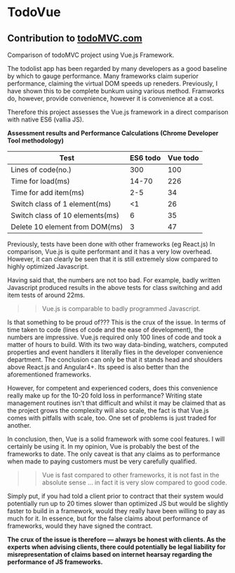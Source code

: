 # TodoVue

## Contribution to [todoMVC.com](http://todomvc.com) 

Comparison of todoMVC project using Vue.js Framework. 

The todolist app has been regarded by many developers as a good baseline by which to gauge performance. Many frameworks claim superior performance, claiming the virtual DOM speeds up reneders. Previously, I have shown this to be complete bunkum using various method. Framworks do, however, provide convenience, however it is convenience at a cost. 

Therefore this project assesses the Vue.js framework in a direct comparison with native ES6 (vallia JS).      

**Assessment results and Performance Calculations (Chrome Developer Tool methodology)** 

| Test                            | ES6 todo      | Vue todo        |
| ---------------------------     | ------------- | --------------- |
| Lines of code(no.)              | 300           | 100             |
| Time for load(ms)               | 14-70         | 226             |
| Time for add item(ms)           | 2-5           | 34              |
| Switch class of 1 element(ms)   | <1            | 26              |
| Switch class of 10 elements(ms) | 6             | 35              |
| Delete 10 element from DOM(ms)  | 3             | 47              |

Previously, tests have been done with other frameworks (eg React.js) In comparison, Vue.js is quite performant and it has a very low overhead. However, it can clearly be seen that it is still extremely slow compared to highly optimized Javascript. 

Having said that, the numbers are not too bad. For example, badly written Javascript produced results in the above tests for class switching and add item tests of around 22ms. 

>>Vue.js is comparable to badly programmed Javascript.

Is that something to be proud of??? This is the crux of the issue. In terms of time taken to code (lines of code and the ease of development), the numbers are impressive. Vue.js required only 100 lines of code and took a matter of hours to build. With its two way data-binding, watchers, computed properties and event handlers it literally flies in the developer convenience department. The conclusion can only be that it stands head and shoulders above React.js and Angular4+. Its speed is also better than the aforementioned frameworks.

However, for competent and experienced coders, does this convenience really make up for the 10-20 fold loss in performance? Writing state management routines isn't that difficult and whilst it may be claimed that as the project grows the complexity will also scale, the fact is that Vue.js comes with pitfalls with scale, too. One set of problems is just traded for another.     

In conclusion, then, Vue is a solid framework with some cool features. I will certainly be using it. In my opinion, Vue is probably the best of the frameworks to date. The only caveat is that any claims as to performance when made to paying customers must be very carefully qualified. 

>>Vue is fast compared to other frameworks, it is not fast in the absolute sense ... in fact it is very slow compared to good code. 

Simply put, if you had told a client prior to contract that their system would potentially run up to 20 times slower than optimized JS but would be slightly faster to build in a framework, would they really have been willing to pay as much for it. In essence, but for the false claims about performance of frameworks, would they have signed the contract.

**The crux of the issue is therefore — always be honest with clients. As the experts when advising clients, there could potentially be legal liability for misrepresentation of claims based on internet hearsay regarding the performance of JS frameworks.**
